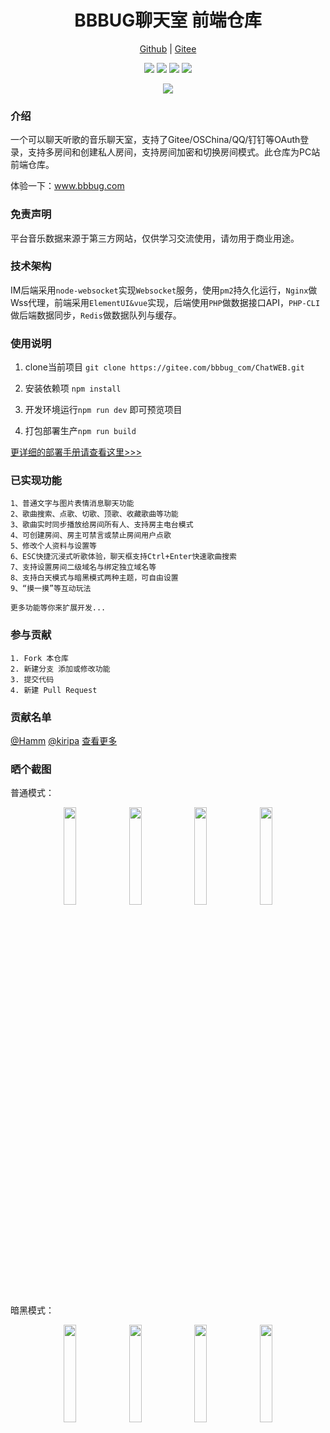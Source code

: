 
<h1 align="center">BBBUG聊天室 前端仓库</h1>

<p align="center">
<a href="https://github.com/HammCn/BBBUG_Frontend" target="_blank">Github</a> | 
<a href="https://gitee.com/bbbug_com/ChatWEB" target="_blank">Gitee</a>
</p>

<p align="center">
<a href="https://gitee.com/bbbug_com/ChatWEB/stargazers" target="_blank"><img src="https://svg.hamm.cn/gitee.svg?type=star&user=bbbug_com&project=ChatWEB"/></a>
<a href="https://gitee.com/bbbug_com/ChatWEB/members" target="_blank"><img src="https://svg.hamm.cn/gitee.svg?type=fork&user=bbbug_com&project=ChatWEB"/></a>
<img src="https://svg.hamm.cn/badge.svg?key=Base&value=Vue.Element"/>
<img src="https://svg.hamm.cn/badge.svg?key=License&value=GPL-3.0"/>
</p>


<p align="center">
<a href="https://bbbug.com" target="_blank"><img src="https://api.bbbug.com/api/badge/888"/></a>
</p>

### 介绍

一个可以聊天听歌的音乐聊天室，支持了Gitee/OSChina/QQ/钉钉等OAuth登录，支持多房间和创建私人房间，支持房间加密和切换房间模式。此仓库为PC站前端仓库。

体验一下：<a href="https://www.bbbug.com/" target="_blank">www.bbbug.com</a>

### 免责声明

平台音乐数据来源于第三方网站，仅供学习交流使用，请勿用于商业用途。

### 技术架构

IM后端采用```node-websocket```实现```Websocket```服务，使用```pm2```持久化运行，```Nginx```做Wss代理，前端采用```ElementUI&vue```实现，后端使用```PHP```做数据接口API，```PHP-CLI```做后端数据同步，```Redis```做数据队列与缓存。 


### 使用说明

1. clone当前项目 ```git clone https://gitee.com/bbbug_com/ChatWEB.git```

2. 安装依赖项 ```npm install```

3. 开发环境运行```npm run dev``` 即可预览项目

4. 打包部署生产```npm run build```

[更详细的部署手册请查看这里>>>](https://doc.bbbug.com/3097561.html)


### 已实现功能
```
1、普通文字与图片表情消息聊天功能
2、歌曲搜索、点歌、切歌、顶歌、收藏歌曲等功能
3、歌曲实时同步播放给房间所有人、支持房主电台模式
4、可创建房间、房主可禁言或禁止房间用户点歌
5、修改个人资料与设置等
6、ESC快捷沉浸式听歌体验，聊天框支持Ctrl+Enter快速歌曲搜索
7、支持设置房间二级域名与绑定独立域名等
8、支持白天模式与暗黑模式两种主题，可自由设置
9、“摸一摸”等互动玩法

更多功能等你来扩展开发...
```


### 参与贡献
```
1. Fork 本仓库
2. 新建分支 添加或修改功能
3. 提交代码
4. 新建 Pull Request
```
### 贡献名单
[@Hamm](https://gitee.com/hamm)
[@kiripa](https://gitee.com/kiripa)
[查看更多](https://gitee.com/bbbug_com/ChatWEB/contributors?ref=master)

### 晒个截图

普通模式：

<p align="center">
<img src="https://images.gitee.com/uploads/images/2020/1111/224304_865849d4_145025.png" width="20%"/>
<img src="https://images.gitee.com/uploads/images/2020/1111/224508_98a510ad_145025.png" width="20%"/>
<img src="https://images.gitee.com/uploads/images/2020/1111/224725_e498aecc_145025.png" width="20%"/>
<img src="https://images.gitee.com/uploads/images/2020/1111/224817_294b2808_145025.png" width="20%"/>
</p>

暗黑模式：

<p align="center">
<img src="https://images.gitee.com/uploads/images/2020/1117/210841_ebaba0d3_145025.png" width="20%"/>
<img src="https://images.gitee.com/uploads/images/2020/1117/210853_1a151a42_145025.png" width="20%"/>
<img src="https://images.gitee.com/uploads/images/2020/1117/210911_bff2efec_145025.png" width="20%"/>
<img src="https://images.gitee.com/uploads/images/2020/1117/210945_564a2503_145025.png" width="20%"/>
</p>